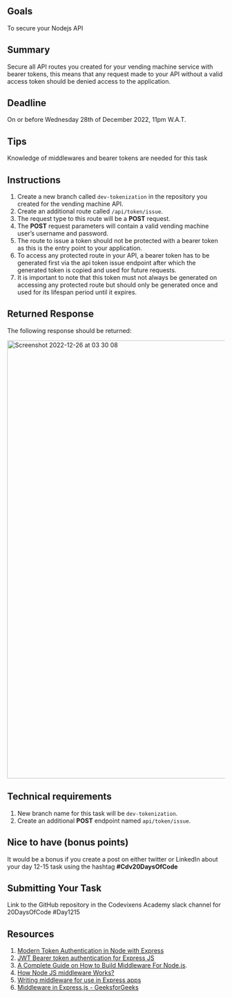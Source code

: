 ## Goals
To secure your Nodejs API

## Summary
Secure all API routes you created for your vending machine service with bearer tokens, this means that any request made to your API without a valid access token should be denied access to the application.

## Deadline
On or before Wednesday 28th of December 2022, 11pm W.A.T.

## Tips
Knowledge of middlewares and bearer tokens are needed for this task

## Instructions
1. Create a new branch called `dev-tokenization` in the repository you created for the vending machine API.
2. Create an additional route called `/api/token/issue`.
3. The request type to this route will be a **POST** request.
4. The **POST** request parameters will contain a valid vending machine user’s username and password.
5. The route to issue a token should not be protected with a bearer token as this is the entry point to your application.
6. To access any protected route in your API, a bearer token has to be generated first via the api token issue endpoint after which the generated token is copied and used for future requests.
7. It is important to note that this token must not always be generated on accessing any protected route but should only be generated once and used for its lifespan period until it expires.

## Returned Response
The following response should be returned:

<img width="1012" alt="Screenshot 2022-12-26 at 03 30 08" src="https://user-images.githubusercontent.com/82330194/209491922-ce10d8b0-a5af-4c15-a794-8ab8864ecb20.png">


## Technical requirements
1. New branch name for this task will be `dev-tokenization`.
2. Create an additional **POST** endpoint named `api/token/issue`. 

## Nice to have (bonus points)
It would be a bonus if you create a post on either twitter or LinkedIn about your day 12-15 task using the hashtag **#Cdv20DaysOfCode**

## Submitting Your Task
Link to the GitHub repository in the Codevixens Academy slack channel for 20DaysOfCode #Day1215

## Resources
1. [Modern Token Authentication in Node with Express](https://developer.okta.com/blog/2019/02/14/modern-token-authentication-in-node-with-express)
2. [JWT Bearer token authentication for Express JS](https://medium.com/ms-club-of-sliit/jwt-bearer-token-authentication-for-express-js-5e95bf4dead0)
3. [A Complete Guide on How to Build Middleware For Node.js](https://www.turing.com/kb/building-middleware-for-node-js).
4. [How Node JS middleware Works?](https://selvaganesh93.medium.com/how-node-js-middleware-works-d8e02a936113)
5. [Writing middleware for use in Express apps](https://expressjs.com/en/guide/writing-middleware.html)
6. [Middleware in Express.js - GeeksforGeeks](https://www.geeksforgeeks.org/middleware-in-express-js/)

